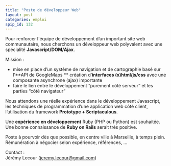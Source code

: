 ```yaml
---
title: "Poste de développeur Web"
layout: post
categories: emploi
spip_id: 132
---
```

Pour renforcer l'équipe de développement d’un important site web communautaire, nous cherchons un développeur web polyvalent avec une spécialité **Javascript/DOM/Ajax**.

Mission : 
- mise en place d’un système de navigation et de cartographie basé sur l’**API de GoogleMaps ** création d’**interfaces (x)html/js/css** avec une composante asynchrone (ajax) importante 
- faire le lien entre le développement “purement côté serveur” et les parties “côté navigateur”

Nous attendons une réelle expérience dans le développement Javascript, les techniques de programmation d’une application web côté client, l’utilisation du framework **Prototype + Scriptaculous**. 
  
Une **expérience en développement** Ruby (PHP ou Python) est souhaitée.   
Une bonne connaissance de **Ruby on Rails** serait très positive.

Poste à pourvoir dès que possible, en centre ville à Marseille, à temps plein.   
Rémunération à négocier selon expérience, références, …

Contact :  
Jérémy Lecour (<jeremy.lecour@gmail.com>)